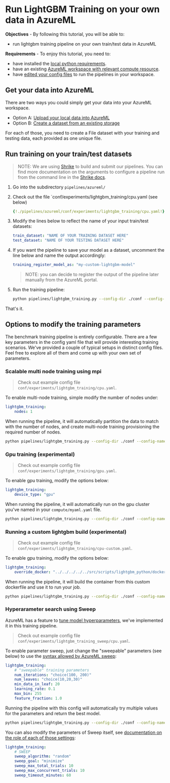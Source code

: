 # Run LightGBM Training on your own data in AzureML

**Objectives** - By following this tutorial, you will be able to:

- run lightgbm training pipeline on your own train/test data in AzureML

**Requirements** - To enjoy this tutorial, you need to:
- have installed the [local python requirements](../install.md).
- have an existing [AzureML workspace with relevant compute resource](setup.md).
- have [edited your config files](setup.md) to run the pipelines in your workspace.

## Get your data into AzureML

There are two ways you could simply get your data into your AzureML workspace.

- Option A: [Upload your local data into AzureML](https://docs.microsoft.com/en-us/azure/machine-learning/how-to-connect-data-ui)
- Option B: [Create a dataset from an existing storage](https://docs.microsoft.com/en-us/azure/machine-learning/how-to-connect-data-ui)

For each of those, you need to create a File dataset with your training and testing data, each provided as one unique file.

## Run training on your train/test datasets

> NOTE: We are using [Shrike](https://github.com/Azure/shrike/tree/main/shrike) to build and submit our pipelines. You can find more documentation on the arguments to configure a pipeline run from the command line in the [Shrike docs](https://azure.github.io/shrike/pipeline/configure-aml-pipeline/).

1. Go into the subdirectory `pipelines/azureml/`

2. Check out the file `conf/experiments/lightgbm_training/cpu.yaml (see below)

    ```yaml
    {!./pipelines/azureml/conf/experiments/lightgbm_training/cpu.yaml!}
    ```

3. Modify the lines below to reflect the name of your input train/test datasets:

    ```yaml
    train_dataset: "NAME OF YOUR TRAINING DATASET HERE"
    test_dataset: "NAME OF YOUR TESTING DATASET HERE"
    ```

4. If you want the pipeline to save your model as a dataset, uncomment the line below and name the output accordingly:

    ```yaml
    training_register_model_as: "my-custom-lightgbm-model"
    ```

    > NOTE: you can decide to register the output of the pipeline later manually from the AzureML portal.

5. Run the training pipeline:

    ```bash
    python pipelines/lightgbm_training.py --config-dir ./conf --config-name experiments/lightgbm_training/cpu run.submit=True aml=myaml compute=myaml
    ```

That's it.

## Options to modify the training parameters

The benchmark training pipeline is entirely configurable. There are a few key parameters in the config yaml file that will provide interesting training scenarios. We've provided a couple of typical setups in distinct config files. Feel free to explore all of them and come up with your own set of parameters.

### Scalable multi node training using mpi

> Check out example config file `conf/experiments/lightgbm_training/cpu.yaml`.

To enable multi-node training, simple modify the number of nodes under:

```yaml
lightgbm_training:
    nodes: 1
```

When running the pipeline, it will automatically partition the data to match with the number of nodes, and create multi-node training provisioning the required number of nodes.

```bash
python pipelines/lightgbm_training.py --config-dir ./conf --config-name experiments/lightgbm_training/cpu run.submit=True aml=myaml compute=myaml
```

### Gpu training (experimental)

> Check out example config file `conf/experiments/lightgbm_training/gpu.yaml`.

To enable gpu training, modify the options below:

```yaml
lightgbm_training:
    device_type: "gpu"
```

When running the pipeline, it will automatically run on the gpu cluster you've named in your `compute/myaml.yaml` file.

```bash
python pipelines/lightgbm_training.py --config-dir ./conf --config-name experiments/lightgbm_training/gpu run.submit=True aml=myaml compute=myaml
```

### Running a custom lightgbm build (experimental)

> Check out example config file `conf/experiments/lightgbm_training/cpu-custom.yaml`.

To enable gpu training, modify the options below:

```yaml
lightgbm_training:
    override_docker: "../../../../../src/scripts/lightgbm_python/dockers/lightgbm_cpu_mpi_custom.dockerfile"
```

When running the pipeline, it will build the container from this custom dockerfile and use it to run your job.

```bash
python pipelines/lightgbm_training.py --config-dir ./conf --config-name experiments/lightgbm_training/cpu-custom run.submit=True aml=myaml compute=myaml
```

### Hyperarameter search using Sweep

AzureML has a feature to [tune model hyperparameters](https://docs.microsoft.com/en-us/azure/machine-learning/algorithm-module-reference/tune-model-hyperparameters), we've implemented it in this training pipeline.

> Check out example config file `conf/experiments/lightgbm_training_sweep/cpu.yaml`.

To enable parameter sweep, just change the "sweepable" parameters (see below) to use the [syntax allowed by AzureML sweep](https://docs.microsoft.com/en-us/azure/machine-learning/how-to-tune-hyperparameters#define-the-search-space):

```yaml
lightgbm_training:
    # "sweepable" training parameters
    num_iterations: "choice(100, 200)"
    num_leaves: "choice(10,20,30)"
    min_data_in_leaf: 20
    learning_rate: 0.1
    max_bin: 255
    feature_fraction: 1.0
```

Running the pipeline with this config will automatically try multiple values for the parameters and return the best model.

```bash
python pipelines/lightgbm_training.py --config-dir ./conf --config-name experiments/lightgbm_training/sweep run.submit=True aml=myaml compute=myaml
```

You can also modify the parameters of Sweep itself, see [documentation on the role of each of those settings](https://docs.microsoft.com/en-us/azure/machine-learning/how-to-tune-hyperparameters):

```yaml
lightgbm_training:
    # SWEEP
    sweep_algorithm: "random"
    sweep_goal: "minimize"
    sweep_max_total_trials: 10
    sweep_max_concurrent_trials: 10
    sweep_timeout_minutes: 60
```
